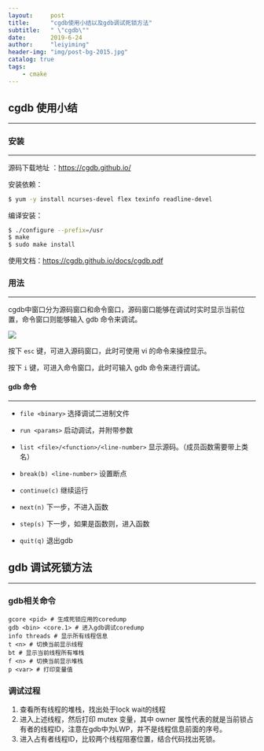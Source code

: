 ```yaml
---
layout:     post
title:      "cgdb使用小结以及gdb调试死锁方法"
subtitle:   " \"cgdb\""
date:       2019-6-24
author:     "leiyiming"
header-img: "img/post-bg-2015.jpg"
catalog: true
tags:
    - cmake
---
```


## cgdb 使用小结

---

### 安装

---

源码下载地址 ：https://cgdb.github.io/

安装依赖：

```bash
$ yum -y install ncurses-devel flex texinfo readline-devel
```

编译安装：

```bash
$ ./configure --prefix=/usr
$ make
$ sudo make install
```

使用文档：https://cgdb.github.io/docs/cgdb.pdf

### 用法

---

cgdb中窗口分为源码窗口和命令窗口，源码窗口能够在调试时实时显示当前位置，命令窗口则能够输入 gdb 命令来调试。

![](http://image.imagemiao.top/post/img/cgdb/cgdb1.png)

 按下 `esc` 键，可进入源码窗口，此时可使用 vi 的命令来操控显示。

按下 `i`  键，可进入命令窗口，此时可输入 gdb 命令来进行调试。

#### gdb 命令

---

* `file <binary>` 选择调试二进制文件

* `run <params>` 启动调试，并附带参数

* `list <file>/<function>/<line-number>` 显示源码。（成员函数需要带上类名）

* `break(b) <line-number>` 设置断点

* `continue(c)` 继续运行

* `next(n)` 下一步，不进入函数

* `step(s)` 下一步，如果是函数则，进入函数

* `quit(q)` 退出gdb

## gdb 调试死锁方法

---

### gdb相关命令

```shell 
gcore <pid> # 生成死锁应用的coredump
gdb <bin> <core.1> # 进入gdb调试coredump
info threads # 显示所有线程信息
t <n> # 切换当前显示线程
bt # 显示当前线程所有堆栈
f <n> # 切换当前显示堆栈
p <var> # 打印变量值
```

### 调试过程

1. 查看所有线程的堆栈，找出处于lock wait的线程
2. 进入上述线程，然后打印 mutex 变量，其中 owner 属性代表的就是当前锁占有者的线程ID，注意在gdb中为LWP，并不是线程信息前面的序号。
3. 进入占有者线程ID，比较两个线程阻塞位置，结合代码找出死锁。